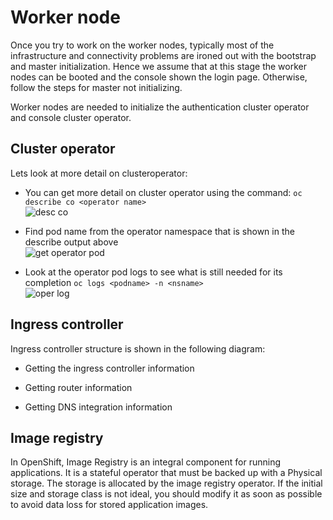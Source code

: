 # Worker node

Once you try to work on the worker nodes, typically most of the infrastructure and connectivity problems are ironed out with the bootstrap and master initialization. Hence we assume that at this stage the worker nodes can be booted and the console shown the login page. Otherwise, follow the steps for master not initializing.

Worker nodes are needed to initialize the authentication cluster operator and console cluster operator.

## Cluster operator

Lets look at more detail on clusteroperator:

- You can get more detail on cluster operator using the command: `oc describe co <operator name>` <br>![desc co](images/04-descco)

- Find pod name from the operator namespace that is shown in the describe output above <br>![get operator pod](images/04-operpod)

- Look at the operator pod logs to see what is still needed for its completion `oc logs <podname> -n <nsname>` <br>![oper log](images/04-operlog.png)

## Ingress controller

Ingress controller structure is shown in the following diagram:

- Getting the ingress controller information

- Getting router information

- Getting DNS integration information

## Image registry

In OpenShift, Image Registry is an integral component for running applications. It is a stateful operator that must be backed up with a Physical storage. The storage is allocated by the image registry operator. If the initial size and storage class is not ideal, you should modify it as soon as possible to avoid data loss for stored application images. 

